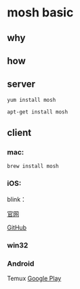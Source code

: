 # mosh basic

## why



## how



## server


```
yum install mosh
```



```
apt-get install mosh
```


## client
### mac:

```
brew install mosh
```

### iOS:

blink：

[官网](http://www.blink.sh)

[GitHub](https://github.com/blinksh/blink)

### win32

### Android

Temux
[Google Play ](https://play.google.com/store/apps/details?id=com.termux)





